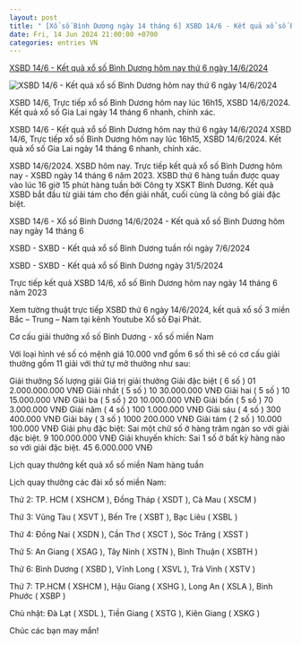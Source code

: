```yaml
---
layout: post
title: " [Xổ số Bình Dương ngày 14 tháng 6] XSBD 14/6 - Kết quả xổ số Bình Dương hôm nay thứ 6 ngày 14/6/2024"
date: Fri, 14 Jun 2024 21:00:00 +0700
categories: entries VN
---
```

[XSBD 14/6 - Kết quả xổ số Bình Dương hôm nay thứ 6 ngày 14/6/2024](https://giaoducthudo.giaoducthoidai.vn/xsbd-14-6-ket-qua-xo-so-binh-duong-hom-nay-thu-6-ngay-14-6-2024-149843.html)

![XSBD 14/6 - Kết quả xổ số Bình Dương hôm nay thứ 6 ngày 14/6/2024](https://gdtd.1cdn.vn/thumbs/600x315/2024/06/14/image.voh.com.vn-voh-image-2024-06-13-_xsbd-14-6-205626.png)

XSBD 14/6, Trực tiếp xổ số Bình Dương hôm nay lúc 16h15, XSBD 14/6/2024. Kết quả xổ số Gia Lai ngày 14 tháng 6 nhanh, chính xác.

XSBD 14/6 - Kết quả xổ số Bình Dương hôm nay thứ 6 ngày 14/6/2024 XSBD 14/6, Trực tiếp xổ số Bình Dương hôm nay lúc 16h15, XSBD 14/6/2024. Kết quả xổ số Gia Lai ngày 14 tháng 6 nhanh, chính xác.

XSBD 14/6/2024. XSBD hôm nay. Trực tiếp kết quả xổ số Bình Dương hôm nay - XSBD ngày 14 tháng 6 năm 2023. XSBD thứ 6 hàng tuần được quay vào lúc 16 giờ 15 phút hàng tuần bởi Công ty XSKT Bình Dương. Kết quả XSBD bắt đầu từ giải tám cho đến giải nhất, cuối cùng là công bố giải đặc biệt.

XSBD 14/6 - Xổ số Bình Dương 14/6/2024 - Kết quả xổ số Bình Dương hôm nay ngày 14 tháng 6

XSBD - SXBD - Kết quả xổ số Bình Dương tuần rồi ngày 7/6/2024

XSBD - SXBD - Kết quả xổ số Bình Dương ngày 31/5/2024

Trực tiếp kết quả XSBD 14/6, xổ số Bình Dương hôm nay ngày 14 tháng 6 năm 2023

Xem tường thuật trực tiếp XSBD thứ 6 ngày 14/6/2024, kết quả xổ số 3 miền Bắc – Trung – Nam tại kênh Youtube Xổ số Đại Phát.

Cơ cấu giải thưởng xổ số Bình Dương - xổ số miền Nam

Với loại hình vé số có mệnh giá 10.000 vnđ gồm 6 số thì sẽ có cơ cấu giải thưởng gồm 11 giải với thứ tự mở thưởng như sau:

Giải thưởng Số lượng giải Giá trị giải thưởng Giải đặc biệt ( 6 số ) 01 2.000.000.000 VNĐ Giải nhất ( 5 số ) 10 30.000.000 VNĐ Giải hai ( 5 số ) 10 15.000.000 VNĐ Giải ba ( 5 số ) 20 10.000.000 VNĐ Giải bốn ( 5 số ) 70 3.000.000 VNĐ Giải năm ( 4 số ) 100 1.000.000 VNĐ Giải sáu ( 4 số ) 300 400.000 VNĐ Giải bảy ( 3 số ) 1000 200.000 VNĐ Giải tám ( 2 số ) 10.000 100.000 VNĐ Giải phụ đặc biệt: Sai một chữ số ở hàng trăm ngàn so với giải đặc biệt. 9 100.000.000 VNĐ Giải khuyến khích: Sai 1 số ở bất kỳ hàng nào so với giải đặc biệt. 45 6.000.000 VNĐ

Lịch quay thưởng kết quả xổ số miền Nam hàng tuần

Lịch quay thưởng các đài xổ số miền Nam:

Thứ 2: TP. HCM ( XSHCM ), Đồng Tháp ( XSDT ), Cà Mau ( XSCM )

Thứ 3: Vũng Tàu ( XSVT ), Bến Tre ( XSBT ), Bạc Liêu ( XSBL )

Thứ 4: Đồng Nai ( XSDN ), Cần Thơ ( XSCT ), Sóc Trăng ( XSST )

Thứ 5: An Giang ( XSAG ), Tây Ninh ( XSTN ), Bình Thuận ( XSBTH )

Thứ 6: Bình Dương ( XSBD ), Vĩnh Long ( XSVL ), Trà Vinh ( XSTV )

Thứ 7: TP.HCM ( XSHCM ), Hậu Giang ( XSHG ), Long An ( XSLA ), Bình Phước ( XSBP )

Chủ nhật: Đà Lạt ( XSDL ), Tiền Giang ( XSTG ), Kiên Giang ( XSKG )

Chúc các bạn may mắn!

